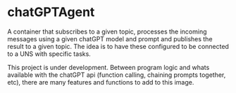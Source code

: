 # chatGPTAgent
 A container that subscribes to a given topic, processes the incoming messages using a given chatGPT model and prompt and publishes the result to a given topic. The idea is to have these configured to be connected to a UNS with specific tasks.

 This project is under development. Between program logic and whats available with the chatGPT api (function calling, chaining prompts together, etc), there are many features and functions to add to this image.
